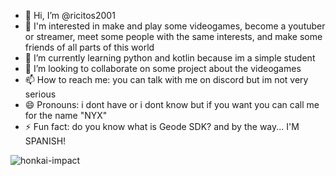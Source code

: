 <!---
- 👋 Hi, I’m @ricitos2001
- 👀 I’m interested in ...
- 🌱 I’m currently learning ...
- 💞️ I’m looking to collaborate on ...
- 📫 How to reach me ...
- 😄 Pronouns: ...
- ⚡ Fun fact: ...
--->

- 👋 Hi, I’m @ricitos2001
- 👀 I'm interested in make and play some videogames, become a youtuber or streamer, meet some people with the same interests, and make some friends of all parts of this world
- 🌱 I’m currently learning python and kotlin because im a simple student
- 💞️ I’m looking to collaborate on some project about the videogames
- 📫 How to reach me: you can talk with me on discord but im not very serious
- 😄 Pronouns: i dont have or i dont know but if you want you can call me for the name "NYX"
- ⚡ Fun fact: do you know what is Geode SDK? and by the way... I'M SPANISH!

![honkai-impact](https://github.com/ricitos2001/ricitos2001/assets/145699278/dba02afa-e1dd-4805-90e2-2d6b88b544c6)


<!---
ricitos2001/ricitos2001 is a ✨ special ✨ repository because its `README.md` (this file) appears on your GitHub profile.
You can click the Preview link to take a look at your changes.
--->

